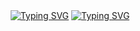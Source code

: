 <div align="center">
<a href="https://git.io/typing-svg"><img src="https://readme-typing-svg.herokuapp.com?font=Fira+Code&pause=3000&center=true&multiline=true&repeat=false&width=435&lines=Hi+there%2C+I'm+Vadim." alt="Typing SVG" /></a>
  <a href="https://git.io/typing-svg">
    <img src="https://readme-typing-svg.herokuapp.com?font=Fira+Code&pause=3000&center=true&multiline=true&repeat=false&width=435&lines=I'm+a+computer+scince+student.+;I+develop+applications+on+.Net." alt="Typing SVG" /></a>
</div>
